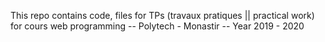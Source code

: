 This repo contains code, files for TPs (travaux pratiques || practical work) for cours web programming -- Polytech - Monastir -- Year 2019 - 2020